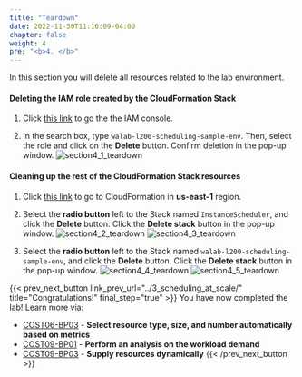 ```yaml
---
title: "Teardown"
date: 2022-11-30T11:16:09-04:00
chapter: false
weight: 4
pre: "<b>4. </b>"
---
```


In this section you will delete all resources related to the lab environment.

#### Deleting the IAM role created by the CloudFormation Stack

1. Click [this link](https://us-east-1.console.aws.amazon.com/iamv2/home?region=us-east-1#/roles) to go the the IAM console.

2. In the search box, type ``walab-l200-scheduling-sample-env``. Then, select the role and click on the **Delete** button. Confirm deletion in the pop-up window.
![section4_1_teardown](/Cost/200_EC2_Scheduling_at_Scale/Images/section4_1_teardown.png)

#### Cleaning up the rest of the CloudFormation Stack resources

1. Click [this link](https://us-east-1.console.aws.amazon.com/cloudformation/home?region=us-east-1#/stacks) to go to CloudFormation in **us-east-1** region.

2. Select the **radio button** left to the Stack named ``InstanceScheduler``, and click the **Delete** button. Click the **Delete stack** button in the pop-up window.
![section4_2_teardown](/Cost/200_EC2_Scheduling_at_Scale/Images/section4_2_teardown.png)
![section4_3_teardown](/Cost/200_EC2_Scheduling_at_Scale/Images/section4_3_teardown.png)

3. Select the **radio button** left to the Stack named ``walab-l200-scheduling-sample-env``, and click the **Delete** button. Click the **Delete stack** button in the pop-up window.
![section4_4_teardown](/Cost/200_EC2_Scheduling_at_Scale/Images/section4_4_teardown.png)
![section4_5_teardown](/Cost/200_EC2_Scheduling_at_Scale/Images/section4_5_teardown.png)

{{< prev_next_button link_prev_url="../3_scheduling_at_scale/"  title="Congratulations!" final_step="true" >}}
You have now completed the lab! Learn more via:

* [COST06-BP03](https://docs.aws.amazon.com/wellarchitected/latest/cost-optimization-pillar/cost_type_size_number_resources_metrics.html) - **Select resource type, size, and number automatically based on metrics**
* [COST09-BP01](https://docs.aws.amazon.com/wellarchitected/latest/cost-optimization-pillar/cost_manage_demand_resources_cost_analysis.html) - **Perform an analysis on the workload demand**
* [COST09-BP03](https://docs.aws.amazon.com/wellarchitected/latest/cost-optimization-pillar/cost_manage_demand_resources_dynamic.html) - **Supply resources dynamically**
{{< /prev_next_button >}}